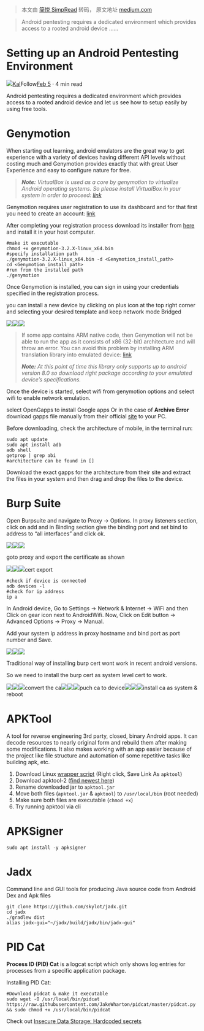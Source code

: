 > 本文由 [简悦 SimpRead](http://ksria.com/simpread/) 转码， 原文地址 [medium.com](https://medium.com/mobis3c/setting-up-an-android-pentesting-environment-29991aa0c3f1)

> Android pentesting requires a dedicated environment which provides access to a rooted android device ......

Setting up an Android Pentesting Environment
============================================

[![](https://miro.medium.com/fit/c/96/96/1*uTzz4c17GKaaSp47mMSkgw.jpeg)](https://3kal.medium.com/?source=post_page-----29991aa0c3f1--------------------------------)[Kal](https://3kal.medium.com/?source=post_page-----29991aa0c3f1--------------------------------)Follow[Feb 5](/mobis3c/setting-up-an-android-pentesting-environment-29991aa0c3f1?source=post_page-----29991aa0c3f1--------------------------------) · 4 min read

Android pentesting requires a dedicated environment which provides access to a rooted android device and let us see how to setup easily by using free tools.

Genymotion
==========

When starting out learning, android emulators are the great way to get experience with a variety of devices having different API levels without costing much and Genymotion provides exactly that with great User Experience and easy to configure nature for free.

> **_Note:_** _VirtualBox is used as a core by genymotion to virtualize Android operating systems. So please install VirtualBox in your system in order to proceed:_ [_link_](https://www.virtualbox.org/wiki/Downloads)

Genymotion requires user registration to use its dashboard and for that first you need to create an account: [link](https://www.genymotion.com/account/create/)

After completing your registration process download its installer from [here](https://www.genymotion.com/download/) and install it in your host computer.

```
#make it executable
chmod +x genymotion-3.2.X-linux_x64.bin
#specify installation path
./genymotion-3.2.X-linux_x64.bin -d <Genymotion_install_path>
cd <Genymotion_install_path>
#run from the installed path
./genymotion

```

Once Genymotion is installed, you can sign in using your credentials specified in the registration process.

you can install a new device by clicking on plus icon at the top right corner and selecting your desired template and keep network mode Bridged

![](https://miro.medium.com/max/46/1*GDSLH64dvsK0Pww0xiEq8A.png?q=20)![](https://miro.medium.com/max/814/1*GDSLH64dvsK0Pww0xiEq8A.png)![](https://miro.medium.com/max/1302/1*GDSLH64dvsK0Pww0xiEq8A.png)

> If some app contains ARM native code, then Genymotion will not be able to run the app as it consists of x86 (32-bit) architecture and will throw an error. You can avoid this problem by installing ARM translation library into emulated device: [link](https://github.com/m9rco/Genymotion_ARM_Translation)
> 
> **_Note:_** _At this point of time this library only supports up to android version 8.0 so download right package according to your emulated device’s specifications._

Once the device is started, select wifi from genymotion options and select wifi to enable network emulation.

select OpenGapps to install Google apps Or in the case of **Archive Error** download gapps file manually from their official [site](https://www.opengapps.org/) to your PC.

Before downloading, check the architecture of mobile, in the terminal run:

```
sudo apt update
sudo apt install adb
adb shell
getprop | grep abi
#architecture can be found in []

```

Download the exact gapps for the architecture from their site and extract the files in your system and then drag and drop the files to the device.

Burp Suite
==========

Open Burpsuite and navigate to Proxy -> Options. In proxy listeners section, click on add and in Binding section give the binding port and set bind to address to “all interfaces” and click ok.

![](https://miro.medium.com/max/60/1*-qpQwcbxCLBcfePdhgzjxQ.png?q=20)![](https://miro.medium.com/max/875/1*-qpQwcbxCLBcfePdhgzjxQ.png)![](https://miro.medium.com/max/1400/1*-qpQwcbxCLBcfePdhgzjxQ.png)

goto proxy and export the certificate as shown

![](https://miro.medium.com/max/60/1*HshTDfiz_Y10wO2aKkvRhA.png?q=20)![](https://miro.medium.com/max/875/1*HshTDfiz_Y10wO2aKkvRhA.png)![](https://miro.medium.com/max/1400/1*HshTDfiz_Y10wO2aKkvRhA.png)cert export

```
#check if device is connected
adb devices -l
#check for ip address
ip a

```

In Android device, Go to Settings → Network & Internet → WiFi and then Click on gear icon next to AndroidWifi. Now, Click on Edit button → Advanced Options → Proxy → Manual.

Add your system ip address in proxy hostname and bind port as port number and Save.

![](https://miro.medium.com/max/30/1*1Z6ZdRJsZJ_lASBWO_fsgg.png?q=20)![](https://miro.medium.com/max/543/1*1Z6ZdRJsZJ_lASBWO_fsgg.png)![](https://miro.medium.com/max/868/1*1Z6ZdRJsZJ_lASBWO_fsgg.png)

Traditional way of installing burp cert wont work in recent android versions.

So we need to install the burp cert as system level cert to work.

![](https://miro.medium.com/max/60/1*XR6EhUgRkzMiyMTZd5v-VQ.png?q=20)![](https://miro.medium.com/max/810/1*XR6EhUgRkzMiyMTZd5v-VQ.png)![](https://miro.medium.com/max/1296/1*XR6EhUgRkzMiyMTZd5v-VQ.png)convert the ca![](https://miro.medium.com/max/60/1*QctwUcawgpemoBKG98-qTA.png?q=20)![](https://miro.medium.com/max/625/1*QctwUcawgpemoBKG98-qTA.png)![](https://miro.medium.com/max/1000/1*QctwUcawgpemoBKG98-qTA.png)puch ca to device![](https://miro.medium.com/max/60/1*SJUL9FcSTBfAQhJy7zTd1w.png?q=20)![](https://miro.medium.com/max/684/1*SJUL9FcSTBfAQhJy7zTd1w.png)![](https://miro.medium.com/max/1094/1*SJUL9FcSTBfAQhJy7zTd1w.png)install ca as system & reboot

APKTool
=======

A tool for reverse engineering 3rd party, closed, binary Android apps. It can decode resources to nearly original form and rebuild them after making some modifications. It also makes working with an app easier because of the project like file structure and automation of some repetitive tasks like building apk, etc.

1.  Download Linux [wrapper script](https://raw.githubusercontent.com/iBotPeaches/Apktool/master/scripts/linux/apktool) (Right click, Save Link As `apktool`)
2.  Download apktool-2 ([find newest here](https://bitbucket.org/iBotPeaches/apktool/downloads/))
3.  Rename downloaded jar to `apktool.jar`
4.  Move both files (`apktool.jar` & `apktool`) to `/usr/local/bin` (root needed)
5.  Make sure both files are executable (`chmod +x`)
6.  Try running apktool via cli

APKSigner
=========

```
sudo apt install -y apksigner

```

Jadx
====

Command line and GUI tools for producing Java source code from Android Dex and Apk files

```
git clone https://github.com/skylot/jadx.git
cd jadx
./gradlew dist
alias jadx-gui="~/jadx/build/jadx/bin/jadx-gui"

```

PID Cat
=======

**Process ID (PID) Cat** is a logcat script which only shows log entries for processes from a specific application package.

Installing PID Cat:

```
#Download pidcat & make it executable
sudo wget -O /usr/local/bin/pidcat https://raw.githubusercontent.com/JakeWharton/pidcat/master/pidcat.py && sudo chmod +x /usr/local/bin/pidcat

```

Check out [Insecure Data Storage: Hardcoded secrets](/mobis3c/insecure-data-storage-clear-text-storage-of-sensitive-information-hard-coded-strings-fb7b056c0d0)